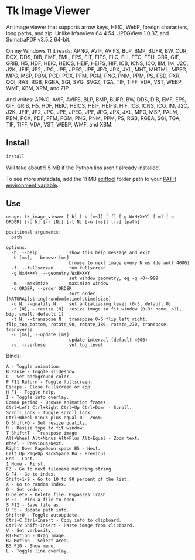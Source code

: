 # Tk Image Viewer

An image viewer that supports arrow keys, HEIC, WebP, foreign characters, long paths, and zip. Unlike IrfanView 64 4.54, JPEGView 1.0.37, and SumatraPDF v3.5.2 64-bit.

On my Windows 11 it reads: APNG, AVIF, AVIFS, BLP, BMP, BUFR, BW, CUR, DCX, DDS, DIB, EMF, EML, EPS, FIT, FITS, FLC, FLI, FTC, FTU, GBR, GIF, GRIB, H5, HDF, HEIC, HEICS, HEIF, HEIFS, HIF, ICB, ICNS, ICO, IIM, IM, J2C, J2K, JFIF, JP2, JPC, JPE, JPEG, JPF, JPG, JPX, JXL, MHT, MHTML, MPEG, MPG, MSP, PBM, PCD, PCX, PFM, PGM, PNG, PNM, PPM, PS, PSD, PXR, QOI, RAS, RGB, RGBA, SGI, SVG, SVGZ, TGA, TIF, TIFF, VDA, VST, WEBP, WMF, XBM, XPM, and ZIP

And writes: APNG, AVIF, AVIFS, BLP, BMP, BUFR, BW, DDS, DIB, EMF, EPS, GIF, GRIB, H5, HDF, HEIC, HEICS, HEIF, HEIFS, HIF, ICB, ICNS, ICO, IM, J2C, J2K, JFIF, JP2, JPC, JPE, JPEG, JPF, JPG, JPX, JXL, MPO, MSP, PALM, PBM, PCX, PDF, PFM, PGM, PNG, PNM, PPM, PS, RGB, RGBA, SGI, TGA, TIF, TIFF, VDA, VST, WEBP, WMF, and XBM.

## Install

```cmd
install
```

Will take about 9.5 MB if the Python libs aren't already installed.

To see more metadata, add the 11 MB [exiftool](https://exiftool.org/) folder path to your [PATH environment variable](https://www3.ntu.edu.sg/home/ehchua/programming/howto/Environment_Variables.html).

## Use

```pre
usage: tk_image_viewer [-h] [-b [ms]] [-f] [-g WxH+X+Y] [-m] [-o ORDER] [-q N] [-r [N]] [-t N] [-u [ms]] [-v] [path]

positional arguments:
  path

options:
  -h, --help            show this help message and exit
  -b [ms], --browse [ms]
                        browse to next image every N ms (default 4000)
  -f, --fullscreen      run fullscreen
  -g WxH+X+Y, --geometry WxH+X+Y
                        set window geometry, eg -g +0+-999
  -m, --maximize        maximize window
  -o ORDER, --order ORDER
                        sort order. [NATURAL|string|random|mtime|ctime|size]
  -q N, --quality N     set antialiasing level (0-5, default 0)
  -r [N], --resize [N]  resize image to fit window (0-3: none, all, big, small. default 1)
  -t N, --transpose N   transpose 0-6 flip_left_right, flip_top_bottom, rotate_90, rotate_180, rotate_270, transpose, transverse
  -u [ms], --update [ms]
                        update interval (default 4000)
  -v, --verbose         set log level
```

Binds:

```pre
A - Toggle animation.
B Pause - Toggle slideshow.
C - Set background color.
F F11 Return - Toggle fullscreen.
Escape - Close fullscreen or app.
H F1 - Toggle help.
I - Toggle info overlay.
Comma period - Browse animation frames.
Ctrl+Left Ctrl+Right Ctrl+Up Ctrl+Down - Scroll.
Scroll_Lock - Toggle scroll lock.
Ctrl+Wheel minus plus equal 0 - Zoom.
Q Shift+Q - Set resize quality.
R - Resize type to fit window.
T Shift+T - Transpose image.
Alt+Wheel Alt+Minus Alt+Plus Alt+Equal - Zoom text.
Wheel - Previous/Next.
Right Down PageDown space B5 - Next.
Left Up PageUp BackSpace B4 - Previous.
End - Last.
1 Home - First.
F3 - Go to next filename matching string.
G F4 - Go to index.
Shift+1-9 - Go to 10 to 90 percent of the list.
X - Go to random index.
O - Set order.
D Delete - Delete file. Bypasses Trash.
P F2 - Pick a file to open.
S F12 - Save file as.
U F5 - Update path info.
Shift+U - Toggle autoupdate.
Ctrl+C Ctrl+Insert - Copy info to clipboard.
Ctrl+V Shift+Insert - Paste image from clipboard.
V - Set verbosity.
B1-Motion - Drag image.
B2-Motion - Select area.
B3 F10 - Show menu.
L - Toggle line overlay.
```
